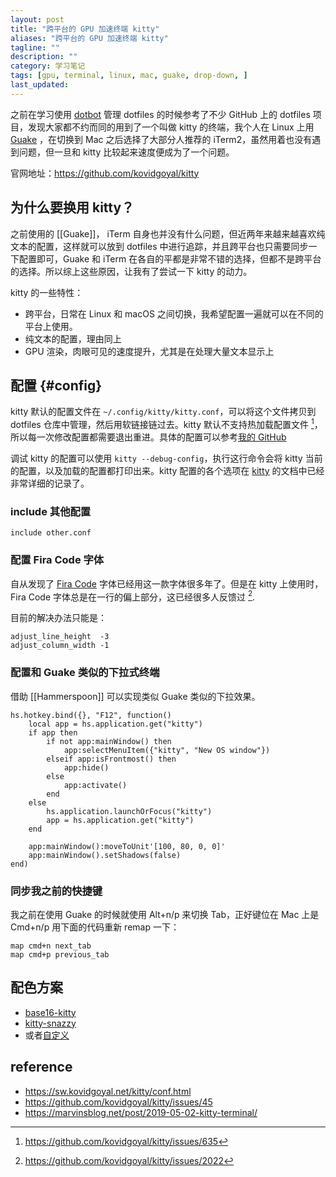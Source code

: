 ```yaml
---
layout: post
title: "跨平台的 GPU 加速终端 kitty"
aliases: "跨平台的 GPU 加速终端 kitty"
tagline: ""
description: ""
category: 学习笔记
tags: [gpu, terminal, linux, mac, guake, drop-down, ]
last_updated:
---
```


之前在学习使用 [dotbot](/post/2020/08/use-dotbot-dotfiles-management.html) 管理 dotfiles 的时候参考了不少 GitHub 上的 dotfiles 项目，发现大家都不约而同的用到了一个叫做 kitty 的终端，我个人在 Linux 上用 [Guake](/post/2016/01/guake-zsh-config.html) ，在切换到 Mac 之后选择了大部分人推荐的 iTerm2，虽然用着也没有遇到问题，但一旦和 kitty 比较起来速度便成为了一个问题。

官网地址：<https://github.com/kovidgoyal/kitty>

## 为什么要换用 kitty？

之前使用的 [[Guake]]， iTerm 自身也并没有什么问题，但近两年来越来越喜欢纯文本的配置，这样就可以放到 dotfiles 中进行追踪，并且跨平台也只需要同步一下配置即可，Guake 和 iTerm 在各自的平都是非常不错的选择，但都不是跨平台的选择。所以综上这些原因，让我有了尝试一下 kitty 的动力。

kitty 的一些特性：

- 跨平台，日常在 Linux 和 macOS 之间切换，我希望配置一遍就可以在不同的平台上使用。
- 纯文本的配置，理由同上
- GPU 渲染，肉眼可见的速度提升，尤其是在处理大量文本显示上

## 配置 {#config}

kitty 默认的配置文件在 `~/.config/kitty/kitty.conf`，可以将这个文件拷贝到 dotfiles 仓库中管理，然后用软链接链过去。kitty 默认不支持热加载配置文件 [^1]，所以每一次修改配置都需要退出重进。具体的配置可以参考[我的 GitHub](https://github.com/einverne/dotfiles)

[^1]: <https://github.com/kovidgoyal/kitty/issues/635>

调试 kitty 的配置可以使用 `kitty --debug-config`，执行这行命令会将 kitty 当前的配置，以及加载的配置都打印出来。kitty 配置的各个选项在 [kitty](https://sw.kovidgoyal.net/kitty/conf.html) 的文档中已经非常详细的记录了。

### include 其他配置

    include other.conf

### 配置 Fira Code 字体

自从发现了 [Fira Code](/post/2014/06/fonts-for-coding.html) 字体已经用这一款字体很多年了。但是在 kitty 上使用时，Fira Code 字体总是在一行的偏上部分，这已经很多人反馈过 [^2].

[^2]: <https://github.com/kovidgoyal/kitty/issues/2022>

目前的解决办法只能是：

```
adjust_line_height  -3
adjust_column_width -1
```

### 配置和 Guake 类似的下拉式终端

借助 [[Hammerspoon]] 可以实现类似 Guake 类似的下拉效果。

```
hs.hotkey.bind({}, "F12", function()
    local app = hs.application.get("kitty")
    if app then
        if not app:mainWindow() then
            app:selectMenuItem({"kitty", "New OS window"})
        elseif app:isFrontmost() then
            app:hide()
        else
            app:activate()
        end
    else
        hs.application.launchOrFocus("kitty")
		app = hs.application.get("kitty")
    end

	app:mainWindow():moveToUnit'[100, 80, 0, 0]'
	app:mainWindow().setShadows(false)
end)
```

### 同步我之前的快捷键

我之前在使用 Guake 的时候就使用 Alt+n/p 来切换 Tab，正好键位在 Mac 上是 Cmd+n/p 用下面的代码重新 remap 一下：

    map cmd+n next_tab
    map cmd+p previous_tab

## 配色方案

- [base16-kitty](https://github.com/kdrag0n/base16-kitty)
- [kitty-snazzy](https://github.com/connorholyday/kitty-snazzy)
- 或者[自定义](https://terminal.sexy/)

## reference

- <https://sw.kovidgoyal.net/kitty/conf.html>
- <https://github.com/kovidgoyal/kitty/issues/45>
- <https://marvinsblog.net/post/2019-05-02-kitty-terminal/>
